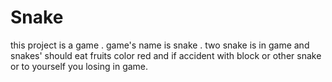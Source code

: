 # Snake
this project is a game .
game's name is snake .
two snake is in game and snakes' should eat fruits color red and if accident with block or other snake or to yourself you losing in game.
